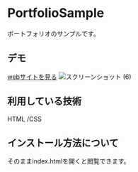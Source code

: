 PortfolioSample
===

ポートフォリオのサンプルです。

## デモ
[webサイトを見る](https://jp-portfoliosample-techis.herokuapp.com/)
![スクリーンショット (6)](https://user-images.githubusercontent.com/85665334/125236931-cb588700-e31f-11eb-85e2-9ab48d956d25.png)

## 利用している技術
HTML /CSS

## インストール方法について
そのままindex.htmlを開くと閲覧できます。
